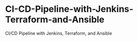 # CI-CD-Pipeline-with-Jenkins-Terraform-and-Ansible
CI/CD Pipeline with Jenkins, Terraform, and Ansible
